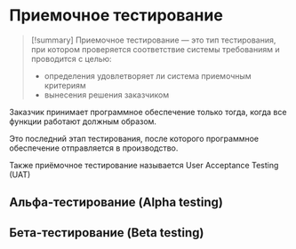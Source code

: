 # Приемочное тестирование
 > [!summary] Приемочное тестирование
> — это тип тестирования, при котором проверяется соответствие системы требованиям и проводится с целью:
> - определения удовлетворяет ли система приемочным критериям
> - вынесения решения заказчиком


Заказчик принимает программное обеспечение только тогда, когда все функции  работают должным образом.

Это последний этап тестирования, после которого программное обеспечение отправляется в производство.

Также приёмочное тестирование называется User Acceptance Testing (UAT)

## Альфа-тестирование (Alpha testing)

## Бета-тестирование (Beta testing)

